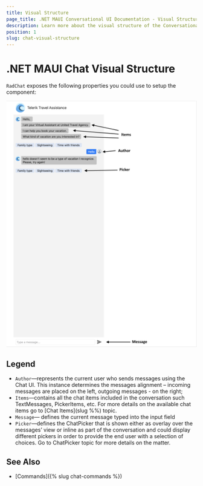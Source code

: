 ```yaml
---
title: Visual Structure
page_title: .NET MAUI Conversational UI Documentation - Visual Structure
description: Learn more about the visual structure of the Conversational UI
position: 1
slug: chat-visual-structure
---
```


# .NET MAUI Chat Visual Structure

`RadChat` exposes the following properties you could use to setup the component:

![.NET MAUI Chat Visual Structure](images/chat-visualstructure.png)

## Legend

- `Author`&mdash;represents the current user who sends messages using the Chat UI. This instance determines the messages alignment – incoming messages are placed on the left, outgoing messages - on the right;
- `Items`&mdash;contains all the chat items included in the conversation such TextMessages, PickerItems, etc. For more details on the available chat items go to [Chat Items](slug %%) topic.
- `Message`&mdash; defines the current message typed into the input field
- `Picker`&mdash;defines the ChatPicker that is shown either as overlay over the messages’ view or inline as part of the conversation and could display different pickers in order to provide the end user with a selection of choices. Go to ChatPicker topic for more details on the matter.


## See Also

- [Commands]({% slug chat-commands %})